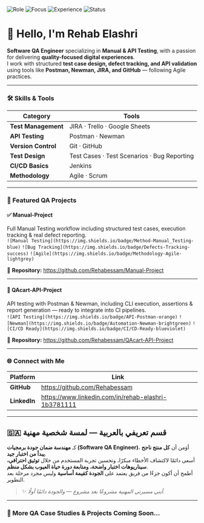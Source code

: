 <!-- Badges Section -->
![Role](https://img.shields.io/badge/Role-Software_QA_Engineer-blue)
![Focus](https://img.shields.io/badge/Focus-Quality_Driven_Testing-lightgrey)
![Experience](https://img.shields.io/badge/Experience-1_Year-informational)
![Status](https://img.shields.io/badge/Status-Open_to_Opportunities-brightgreen)

# 👋 Hello, I'm **Rehab Elashri**

**Software QA Engineer** specializing in **Manual & API Testing**, with a passion for delivering **quality-focused digital experiences**.  
I work with structured **test case design, defect tracking, and API validation** using tools like **Postman, Newman, JIRA, and GitHub** — following Agile practices.

---

### 🛠 Skills & Tools

| Category | Tools |
|----------|------------------------------|
| **Test Management** | JIRA · Trello · Google Sheets |
| **API Testing** | Postman · Newman |
| **Version Control** | Git · GitHub |
| **Test Design** | Test Cases · Test Scenarios · Bug Reporting |
| **CI/CD Basics** | Jenkins |
| **Methodology** | Agile · Scrum |

---

### 📌 Featured QA Projects

#### ✅ Manual-Project  
Full Manual Testing workflow including structured test cases, execution tracking & real defect reporting.  
`![Manual Testing](https://img.shields.io/badge/Method-Manual_Testing-blue)` `![Bug Tracking](https://img.shields.io/badge/Defects-Tracking-success)` `![Agile](https://img.shields.io/badge/Methodology-Agile-lightgrey)`

🔗 **Repository:** https://github.com/Rehabessam/Manual-Project

---

#### 🔗 QAcart-API-Project  
API testing with Postman & Newman, including CLI execution, assertions & report generation — ready to integrate into CI pipelines.  
`![API Testing](https://img.shields.io/badge/API-Postman-orange)` `![Newman](https://img.shields.io/badge/Automation-Newman-brightgreen)` `![CI/CD Ready](https://img.shields.io/badge/CI/CD-Ready-blueviolet)`

🔗 **Repository:** https://github.com/Rehabessam/QAcart-API-Project

---

### 🌐 Connect with Me

| Platform | Link |
|---------|------|
| **GitHub** | https://github.com/Rehabessam |
| **LinkedIn** | https://www.linkedin.com/in/rehab-elashri-1b3781111 |

---

## 🇸🇦 قسم تعريفي بالعربية — لمسة شخصية مهنية

كـ **مهندسة ضمان جودة برمجيات (Software QA Engineer)**، أؤمن أن **كل منتج ناجح يبدأ من اختبار جيد**.  
أسعى دائمًا لاكتشاف الأخطاء مبكرًا، وتحسين تجربة المستخدم من خلال **توثيق احترافي، سيناريوهات اختبار واضحة، ومتابعة دورة حياة العيوب بشكل منظم**.  
أطمح أن أكون جزءًا من فريق يعتمد على **الجودة كقيمة أساسية** وليس مجرد مرحلة بعد التطوير.

> ✨ *أبني مسيرتي المهنية مشروعًا بعد مشروع — والجودة دائمًا أولًا.*

---

### 🚀 More QA Case Studies & Projects Coming Soon...
